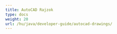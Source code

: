 ```yaml
---
title: AutoCAD Rajzok
type: docs
weight: 20
url: /hu/java/developer-guide/autocad-drawings/
---
```

